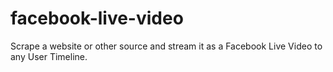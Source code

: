 # facebook-live-video
Scrape a website or other source and stream it as a Facebook Live Video to any User Timeline.
